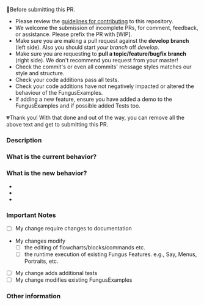 🚨Before submitting this PR.
- Please review the [guidelines for contributing](./CONTRIBUTING.md) to this repository.
- We welcome the submission of incomplete PRs, for comment, feedback, or assistance. Please prefix the PR with [WIP]. 
- Make sure you are making a pull request against the **develop branch** (left side). Also you should start *your branch* off *develop*.
- Make sure you are requesting to **pull a topic/feature/bugfix branch** (right side). We don't recommend you request from your master!
- Check the commit's or even all commits' message styles matches our style and structure.
- Check your code additions pass all tests.
- Check your code additions have not negatively impacted or altered the behaviour of the FungusExamples.
- If adding a new feature, ensure you have added a demo to the FungusExamples and if possible added Tests too.

💔Thank you! With that done and out of the way, you can remove all the above text and get to submitting this PR.

### Description
<!-- Please describe your pull request. Is it a bug fix, a new feature, code refactor, documentation update, etc.-->

### What is the current behavior?
<!-- Please describe the current behavior that you are modifying, and link to a relevant issue. 
Issue Number: N/A
-->

### What is the new behavior?
<!-- Please describe the behavior or changes that are being added by this PR. -->
-
-
-

### Important Notes
<!--- Go over all the following points, and put an `x` in all the boxes that apply. -->
<!--- If you're unsure about any of these, don't hesitate to ask. We're here to help! -->
- [ ] My change require changes to documentation
- My changes modify
  - [ ] the editing of flowcharts/blocks/commands etc.
  - [ ] the runtime execution of existing Fungus Features. e.g., Say, Menus, Portraits, etc.
- [ ] My change adds additional tests
- [ ] My change modifies existing FungusExamples

<!-- If this introduces a breaking change, please describe the impact and migration path for existing applications below. -->


### Other information

<!-- Any other information that is important to this PR such as screenshots, gifs, video of before and after the change are always great -->
